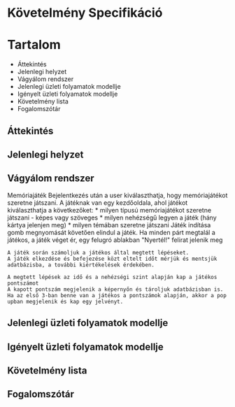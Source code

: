 # Követelmény Specifikáció

# Tartalom

* Áttekintés
* Jelenlegi helyzet
* Vágyálom rendszer
* Jelenlegi üzleti folyamatok modellje
* Igényelt üzleti folyamatok modellje
* Követelmény lista
* Fogalomszótár


## Áttekintés




## Jelenlegi helyzet




## Vágyálom rendszer

Memóriajáték
    Bejelentkezés után a user kiválaszthatja, hogy memóriajátékot szeretne játszani.
    A játéknak van egy kezdőoldala, ahol játékot kiválaszthatja a következőket:
       * milyen típusú memóriajátékot szeretne játszani - képes vagy szöveges
       * milyen nehézségű legyen a játék (hány kártya jelenjen meg)
       * milyen témában szeretne játszani
    Játék indítása gomb megnyomását követően elindul a játék.
    Ha minden párt megtalál a játékos, a játék véget ér, egy felugró ablakban "Nyertél!" felirat jelenik meg 
    
    A játék során számoljuk a játékos által megtett lépéseket.
    A játék elkezdése és befejezése közt eltelt időt mérjük és mentsjük adatbázisba, a további kiértékelések érdekében.
    
    A megtett lépések az idő és a nehézségi szint alapján kap a játékos pontszámot
    A kapott pontszám megjelenik a képernyőn és tároljuk adatbázisban is.
    Ha az első 3-ban benne van a játékos a pontszámok alapján, akkor a pop upban megjelenik és kap egy jelvényt.


## Jelenlegi üzleti folyamatok modellje





## Igényelt üzleti folyamatok modellje




## Követelmény lista




## Fogalomszótár
